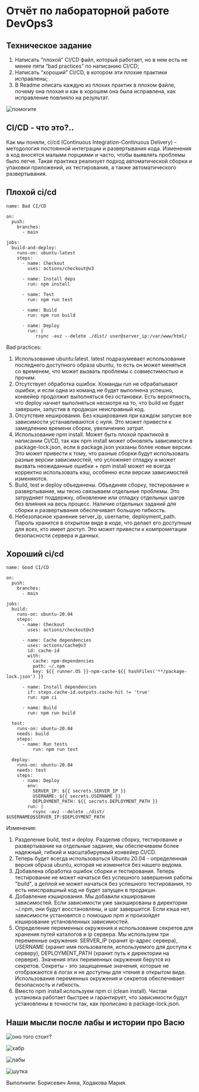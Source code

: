 # Отчёт по лабораторной работе DevOps3

## Техническое задание
1. Написать “плохой” CI/CD файл, который работает, но в нем есть не менее пяти “bad practices” по написанию CI/CD;
2. Написать “хороший” CI/CD, в котором эти плохие практики исправлены;
3. В Readme описать каждую из плохих практик в плохом файле, почему она плохая и как в хорошем она была исправлена, как исправление повлияло на результат.

![помогите](https://github.com/paltovkletku/babaiki_devops_clouds/blob/main/DevOps/Lab3/images/%D0%BA%D0%BE%D1%82%D0%B8%D0%BA.jpg)

## CI/CD - что это?..



Как мы поняли, ci/cd (Continuous Integration-Continuous Delivery) - методология постоянной интеграции и развертывания кода. Изменения в код вносятся малыми порциями и часто, чтобы выявлять проблемы было легче.  Такая практика реализует подход автоматической сборки и упаковки приложений, их тестирования, а также автоматического развертывания.

## Плохой ci/cd

```
name: Bad CI/CD

on:
  push:
    branches:
      - main

jobs:
  build-and-deploy:
    runs-on: ubuntu-latest
    steps:
      - name: Checkout
        uses: actions/checkout@v3

      - name: Install deps
        run: npm install

      - name: Test
        run: npm run test

      - name: Build
        run: npm run build

      - name: Deploy
        run: |
           rsync -avz --delete ./dist/ user@server_ip:/var/www/html/
```

Bad practices:
1. Использование ubuntu:latest. latest подразумевает использование последнего доступного образа ubuntu, то есть он может меняться со временем, что может вызвать проблемы с совместимостью и прочим.
2. Отсутствует обработка ошибок. Команды run не обрабатывают ошибки, и если одна из команд не будет выполнена успешно, конвейер продолжит выполняться без остановки. Есть вероятность, что deploy начнет выполняться несмотря на то, что build не будет завершен, запустив в продакшн неисправный код.
3. Отсутствие кеширования. Без кэширования при каждом запуске все зависимости устанавливаются с нуля. Это может привести к замедлению времени сборки, увеличению затрат.
4. Использование npm install. Может быть плохой практикой в написании CI/CD, так как npm install может обновлять зависимости в package-lock.json, если в package.json указаны более новые версии. Это может привести к тому, что разные сборки будут использовать разные версии зависимостей, что усложняет отладку и может вызвать неожиданные ошибки + npm install может не всегда корректно использовать кэш, особенно если версии зависимостей изменяются.
5. Build, test и deploy объединены. Объединяя сборку, тестирование и развертывание, мы тесно связываем отдельные проблемы. Это затрудняет поддержку, обновление или отладку отдельных шагов без влияния на весь процесс. Наличие отдельных заданий для сборки и развертывания обеспечивает большую гибкость.
6. Небезопасное хранение server_ip, username, deployment_path. Пароль хранится в открытом виде в коде, что делает его доступным для всех, кто имеет доступ. Это может привести к компрометации безопасности сервера и данных.

## Хороший ci/cd
```
name: Good CI/CD

on:
  push:
    branches:
      - main

jobs:
  build:
    runs-on: ubuntu-20.04
    steps: 
      - name: Checkout
        uses: actions/checkout@v3

      - name: Cache dependencies
        uses: actions/cache@v3
        id: cache-id
        with:
          cache: npm-dependencies
          path: ~/.npm
          key: ${{ runner.OS }}-npm-cache-${{ hashFiles('**/package-lock.json') }}

      - name: Install dependencies
        if: steps.cache-id.outputs.cache-hit != 'true'
        run: npm ci

      - name: Build
        run: npm run build

  test:
    runs-on: ubuntu-20.04
    needs: build
    steps:
      - name: Run tests
          run: npm run test

  deploy:
    runs-on: ubuntu-20.04
    needs: test
    steps:
      - name: Deploy
        env:
          SERVER_IP: ${{ secrets.SERVER_IP }}
          USERNAME: ${{ secrets.USERNAME }}
          DEPLOYMENT_PATH: ${{ secrets.DEPLOYMENT_PATH }}
        run: |
          rsync -avz --delete ./dist/ $USERNAME@$SERVER_IP:$DEPLOYMENT_PATH
```

Изменения:
1. Разделение build, test и deploy. Разделив сборку, тестирование и развертывание на отдельные задания, мы обеспечиваем более надежный, гибкий и масштабируемый конвейер CI/CD. 
2. Теперь будет всегда использоваться Ubuntu 20.04 - определенная версия образа ubuntu, которая не изменится без нашего ведома.
3. Добавлена обработка ошибок сборки и тестирования. Теперь тестирование не может начаться без успешного завершения работы "build", а деплой не может начаться без успешного тестирования, то есть неисправшный код не будет запущен в продакшн.
4. Добавление кэширования. Мы добавили кэширование зависимостей. Если зависимости уже закэшированы в директории ~/.npm, они будут восстановлены, и шаг завершится. Если кэша нет, зависимости установятся с помощью npm и произойдет кэширование установленных зависимостей.
5. Определение переменных окружения и использование секретов для хранения путей каталогов и ip сервера. Мы используем три переменные окружения: SERVER_IP (хранит ip-адрес сервера), USERNAME (хранит имя пользователя, используемого для доступа к серверу), DEPLOYMENT_PATH (хранит путь к директории на сервере). Значения этих переменных окружения берутся из секретов. Секреты - это защищенные значения, которые не отображаются в логах и не доступны для чтения в открытом виде. Использование переменных окружения и секретов обеспечивает безопасность и гибкость.
6. Вместо npm install используем npm ci (clean install). Чистая установка работает быстрее и гарантирует, что зависимости будут установлены в точности так, как прописано в package-lock.json.
## Наши мысли после лабы и истории про Васю

![оно того стоит?](https://github.com/paltovkletku/babaiki_devops_clouds/blob/main/DevOps/Lab3/images/%D0%B1%D0%BE%D0%B1%D0%B0%D0%BA%D0%B0.jpg)

![хабр](https://github.com/paltovkletku/babaiki_devops_clouds/blob/main/DevOps/Lab3/images/%D1%85%D0%B0%D0%B1%D1%80.jpg)

![лабы](https://github.com/paltovkletku/babaiki_devops_clouds/blob/main/DevOps/Lab3/images/%D0%BB%D0%B0%D0%B1%D1%8B.jpg)

![шутка](https://github.com/paltovkletku/babaiki_devops_clouds/blob/main/DevOps/Lab3/images/%D1%88%D1%83%D1%82%D0%BA%D0%B0.jpg)





Выполнили: Борисевич Анна, Ходакова Мария.

